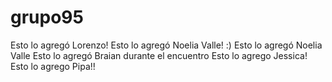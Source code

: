 # grupo95
Esto lo agregó Lorenzo!
Esto lo agregó Noelia Valle! :)
Esto lo agregó Noelia Valle
Esto lo agregó Braian durante el encuentro
Esto lo agrego Jessica!
Esto lo agrego Pipa!!
